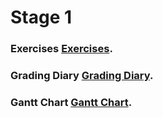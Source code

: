 # Stage 1

### Exercises [Exercises](https://drive.google.com/drive/u/1/folders/13Kp14CsyYY8pQ-_jmmu-R8qs7lSALqqf).

### Grading Diary [Grading Diary](https://docs.google.com/spreadsheets/d/15jSBOjso89syFY-mdc8A1oRVrig_gqLJPPms6gOPjFs/edit#gid=0).

### Gantt Chart [Gantt Chart](https://docs.google.com/spreadsheets/u/1/d/1K7S-uzZjCQmyXEzlSDQp8qg8DD-OgyzBIVKiwzeuZVc/edit?usp=drive_web&ouid=111964802423031011047).
